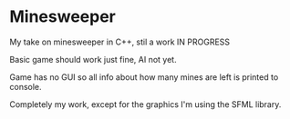 # Minesweeper
My take on minesweeper in C++, stil a work IN PROGRESS

Basic game should work just fine, AI not yet.

Game has no GUI so all info about how many mines are left is printed to console.

Completely my work, except for the graphics
I'm using the SFML library.
